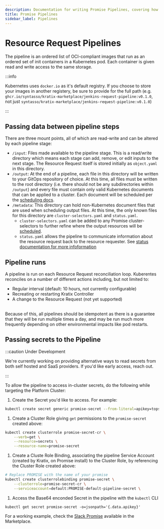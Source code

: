 ```yaml
---
description: Documentation for writing Promise Pipelines, covering how Kratix internally execute the Pipeline containers
title: Promise Pipelines
sidebar_label: Pipelines
---
```


# Resource Request Pipelines

The pipeline is an ordered list of OCI-compliant images that run as an ordered
set of init containers in a Kubernetes pod. Each container is given read and
write access to the same storage.

:::info

Kubernetes uses `docker.io` as it's default registry. If you choose to store your images in another registery, be sure to provide for the full path (e.g. `ghcr.io/syntasso/kratix-marketplace/jenkins-request-pipeline:v0.1.0`, not just `syntasso/kratix-marketplace/jenkins-request-pipeline:v0.1.0`)

:::

## Passing data between pipeline steps

There are three mount points, all of which are read-write and can be altered by each pipeline stage:

- `/input`: Files made available to the pipeline stage. This is a read/write directory which means each stage can add, remove, or edit inputs to the next stage. The Resource Request itself is stored initially as `object.yaml` in this directory.
- `/output`: At the end of a pipeline, each file in this directory will be written to your GitOps repository of choice. At this time, all files must be written to the root directory (i.e. there should not be any subdirectories within `/output`) and every file must contain only valid Kubernetes documents that can be applied to a cluster. Each document will be scheduled per the [scheduling docs](../04-scheduling.md).
- `/metadata`: This directory can hold non-Kubernetes document files that are used when scheduling output files. At this time, the only known files for this directory are `cluster-selectors.yaml` and `status.yaml`. 
   - `cluster-selectors.yaml` can be added to any Promise cluster-selectors to further refine where the output resources will be [scheduled](../04-scheduling.md#pipeline).
   - `status.yaml` allows the pipeline to communicate information about the resource request back to the resource requester. See [status documentation for more infoformation](04-status.md)

## Pipeline runs

A pipeline is run on each Resource Request reconciliation loop. Kuberentes reconciles on a number of different actions including, but not limited to:

- Regular interval (default: 10 hours, not currently configurable)
- Recreating or restarting Kratix Controller
- A change to the Resource Request (not yet supported)

<br/>
Because of this, all pipelines should be idempotent as there is a guarantee that they will be run multiple times a day, and may be run much more frequently depending on other environmental impacts like pod restarts.

## Passing secrets to the Pipeline

:::caution Under Development

We're currently working on providing alternative ways to read secrets from both self hosted and SaaS providers. If you'd like early access, reach out.

:::

To allow the pipeline to access in-cluster secrets, do the following while targeting the Platform Cluster:

1. Create the Secret you'd like to access. For example:
  ```bash
kubectl create secret generic promise-secret --from-literal=apikey=topsecret
  ```
1. Create a Cluster Role giving `get` permissions to the `promise-secret` created above:
  ```bash
kubectl create clusterrole promise-secret-cr \
      --verb=get \
      --resource=secrets \
      --resource-name=promise-secret
  ```
1. Create a Cluste Role Binding, associating the pipeline Service Account (created by Kratix, on Promise install) to the Cluster Role, by referencing the Cluster Role created above:
  ```bash
  # Replace PROMISE with the name of your promise
kubectl create clusterrolebinding promise-secret \
      --clusterrole=promise-secret-cr \
      --serviceaccount=default:PROMISE-default-pipeline-secret \
  ```
1. Access the Base64 enconded Secret in the pipeline with the `kubectl` CLI
  ```
  kubectl get secret promise-secret -o=jsonpath='{.data.apikey}'
  ```

For a working example, check the [Slack Promise](https://github.com/syntasso/kratix-marketplace/tree/main/slack) available in the Marketplace.
